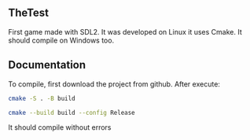 ## TheTest
First game made with SDL2. It was developed on Linux it uses Cmake.
It should compile on Windows too.

## Documentation

To compile, first download the project from github. After execute:

```Bash
cmake -S . -B build
```

```Bash
cmake --build build --config Release
```

It should compile without errors
